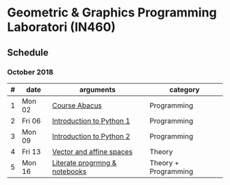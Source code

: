 # Geometric & Graphics Programming Laboratori (IN460)

## Schedule

### October 2018

| # | date | arguments | category |
|--:|------|-----------|----------|
| 1 | Mon  02 | [Course Abacus](lessons/2017-10-02/) | Programming |
| 2 | Fri  06 | [Introduction to Python 1](lessons/2017-10-06/) | Programming |
| 3 | Mon  09 | [Introduction to Python 2](lessons/2017-10-06/) | Programming |
| 4 | Fri  13 | [Vector and affine spaces](lessons/2017-10-13/) | Theory |
| 5 | Mon  16 | [Literate progrmng & notebooks](lessons/2017-10-16/) | Theory + Programming |
<!-- 
| 2 | Wed  8 | [Overview of parallel computing](lessons/2017-03-08/lecture-02.pdf) | Theory |
| 3 | Mon  13 | [Git & GitHub, Julia packages](lessons/2017-03-13/lecture-03.pdf) | Programming |
| 4 | Wed 15 | [Concepts and Terminology](lessons/2017-03-15/lecture-04.pdf) | Theory |
| 5 | Mon 20 | [Parallel Architectures and Programming Models](lessons/2017-03-20/) | Theory |
| 6 | Wed 22 | x | Practice |
| 7 | Mon 27 | [Parallel Programming in Julia](lessons/2017-03-27/) | Programming |
| 8 | Wed 29 | [Parallel Programming in Julia](lessons/2017-03-29/) | Theory |

### April 2017

| # | date | arguments | category |
|--:|------|-----------|----------|
| 9 | Mon 3 | [Make parallel:domain integration](lessons/2017-04-03/) | Programming |
| 10 | Wed 5 | [Code vectorization](lessons/2017-04-05/) | Theory |
<!-- 
| 3 | Fri 11 | x | x |
| 4 | Mon 14 | x | x |
| 5 | Fri 18 | x | x |
| 6 | Mon 21 | x | x |
| 7 | Fri 25 | x | x |
| 8 | Mon 28 | x | x |

### December 2016

| # | date | arguments | category |
|--:|------|-----------|----------|
| 1 | Fri  2 | x | x |
| 2 | Mon  5 | x | x |
| 3 | Fri 9 | x | x |
| 4 | Mon 12 | x | x |
| 5 | Fri 16 | x | x |
| 6 | Mon 19 | x | x |
| 7 | Fri 23 | x | x |

### January 2017

| # | date | arguments | category |
|--:|------|-----------|----------|
| 1 | Mon  9 | x | x |
| 2 | Fri  13 | x | x |
| 3 | Mon 16 | x | x |
| 4 | Fri 20 | x | x |
| 5 | Mon 23 | x | x |
| 6 | Fri 27 | x | x |
| 7 | Mon 30 | x | x |
 -->
